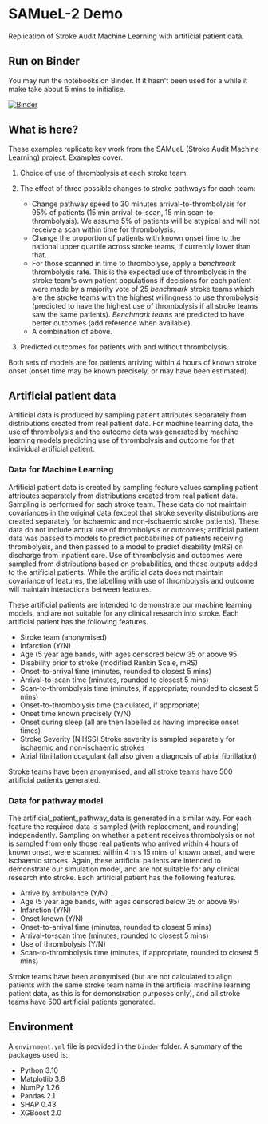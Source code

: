 # SAMueL-2 Demo

Replication of Stroke Audit Machine Learning with artificial patient data.


## Run on Binder

You may run the notebooks on Binder. If it hasn't been used for a while it make take about 5 mins to initialise.

[![Binder](https://mybinder.org/badge_logo.svg)](https://mybinder.org/v2/gh/samuel-book/samuel_2_demo/main)

## What is here?

These examples replicate key work from the SAMueL (Stroke Audit Machine Learning) project. Examples cover.

1) Choice of use of thrombolysis at each stroke team.

2) The effect of three possible changes to stroke pathways for each team:
    * Change pathway speed to 30 minutes arrival-to-thrombolysis for 95% of patients (15 min arrival-to-scan, 15 min scan-to-thrombolysis). We assume 5% of patients will be atypical and will not receive a scan within time for thrombolysis.
    * Change the proportion of patients with known onset time to the national upper quartile across stroke teams, if currently lower than that.
    * For those scanned in time to thrombolyse, apply a *benchmark* thrombolysis rate. This is the expected use of thrombolysis in the stroke team's own patient populations if decisions for each patient were made by a majority vote of 25 *benchmark* stroke teams which are the stroke teams with the highest willingness to use thrombolysis (predicted to have the highest use of thrombolysis if all stroke teams saw the same patients). *Benchmark teams* are predicted to have better outcomes (add reference when available).
    * A combination of above.

3) Predicted outcomes for patients with and without thrombolysis.

Both sets of models are for patients arriving within 4 hours of known stroke onset (onset time may be known precisely, or may have been estimated).

## Artificial patient data

Artificial data is produced by sampling patient attributes separately from distributions created from real patient data. For machine learning data, the use of thrombolysis and the outcome data was generated by machine learning models predicting use of thrombolysis and outcome for that individual artificial patient.

### Data for Machine Learning

Artificial patient data is created by sampling feature values sampling patient attributes separately from distributions created from real patient data. Sampling is performed for each stroke team. These data do not maintain covariances in the original data (except that stroke severity distributions are created separately for ischaemic and non-ischaemic stroke patients). These data do not include actual use of thrombolysis or outcomes; artificial patient data was passed to models to predict probabilities of patients receiving thrombolysis, and then passed to a model to predict disability (mRS) on discharge from inpatient care. Use of thrombolysis and outcomes were sampled from distributions based on probabilities, and these outputs added to the artificial patients. While the artificial data does not maintain covariance of features, the labelling with use of thrombolysis and outcome will maintain interactions between features.

These artificial patients are intended to demonstrate our machine learning models, and are not suitable for any clinical research into stroke. Each artificial patient has the following features.

* Stroke team (anonymised)
* Infarction (Y/N)
* Age (5 year age bands, with ages censored below 35 or above 95
* Disability prior to stroke (modified Rankin Scale, mRS)
* Onset-to-arrival time (minutes, rounded to closest 5 mins)
* Arrival-to-scan time (minutes, rounded to closest 5 mins)
* Scan-to-thrombolysis time (minutes, if appropriate, rounded to closest 5 mins)
* Onset-to-thrombolysis time (calculated, if appropriate)
* Onset time known precisely (Y/N)
* Onset during sleep (all are then labelled as having imprecise onset times)
* Stroke Severity (NIHSS)
    Stroke severity is sampled separately for ischaemic and non-ischaemic strokes
* Atrial fibrillation coagulant (all also given a diagnosis of atrial fibrillation)

Stroke teams have been anonymised, and all stroke teams have 500 artificial patients generated.


### Data for pathway model

The artificial_patient_pathway_data is generated in a similar way. For each feature the required data is sampled (with replacement, and rounding) independently. Sampling on whether a patient receives thrombolysis or not is sampled from only those real patients who arrived within 4 hours of known onset, were scanned within 4 hrs 15 mins of known onset, and were ischaemic strokes. Again, these artificial patients are intended to demonstrate our simulation model, and are not suitable for any clinical research into stroke. Each artificial patient has the following features.

* Arrive by ambulance (Y/N)
* Age (5 year age bands, with ages censored below 35 or above 95)
* Infarction (Y/N)
* Onset known (Y/N)
* Onset-to-arrival time (minutes, rounded to closest 5 mins)
* Arrival-to-scan time (minutes, rounded to closest 5 mins)
* Use of thrombolysis (Y/N)
* Scan-to-thrombolysis time (minutes, if appropriate, rounded to closest 5 mins)

Stroke teams have been anonymised (but are not calculated to align patients with the same stroke team name in the artificial machine learning patient data, as this is for demonstration purposes only), and all stroke teams have 500 artificial patients generated.


## Environment

A `envirnment.yml` file is provided in the `binder` folder. A summary of the packages used is:

* Python 3.10
* Matplotlib 3.8
* NumPy 1.26
* Pandas 2.1
* SHAP 0.43
* XGBoost 2.0

